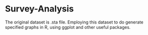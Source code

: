# Survey-Analysis
The original dataset is .sta file. Employing this dataset to do generate specified graphs in R, using ggplot and other useful packages.
